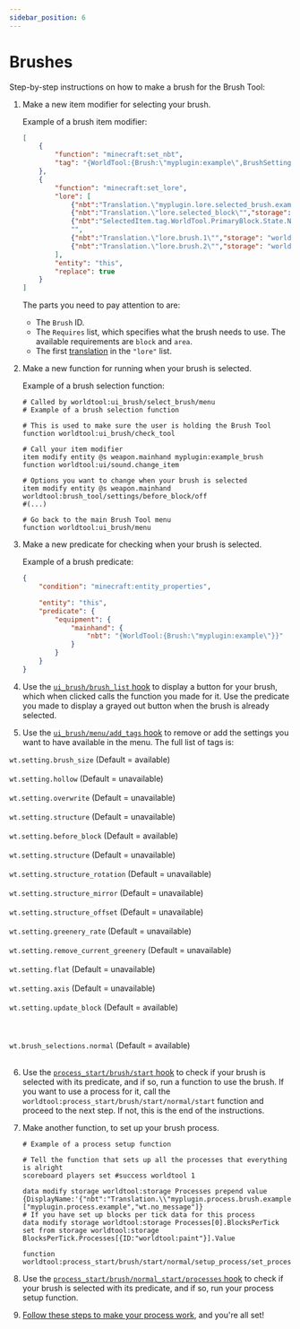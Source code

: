 ```yaml
---
sidebar_position: 6
---
```


# Brushes

Step-by-step instructions on how to make a brush for the Brush Tool:

1. Make a new item modifier for selecting your brush.
    
    Example of a brush item modifier:
    
    ```json
    [
        {
            "function": "minecraft:set_nbt",
            "tag": "{WorldTool:{Brush:\"myplugin:example\",BrushSettings:{Requires:[\"block\",\"area\"],MaxSize:39}}}"
        },
        {
            "function": "minecraft:set_lore",
            "lore": [
                {"nbt":"Translation.\"myplugin.lore.selected_brush.example\"","storage": "worldtool:storage","color": "yellow","italic":   false},
                {"nbt":"Translation.\"lore.selected_block\"","storage": "worldtool:storage","color": "light_purple","italic": false},
                {"nbt":"SelectedItem.tag.WorldTool.PrimaryBlock.State.Name", "entity": "@s","italic": false},
                "",
                {"nbt":"Translation.\"lore.brush.1\"","storage": "worldtool:storage","interpret": true,"italic": false},
                {"nbt":"Translation.\"lore.brush.2\"","storage": "worldtool:storage","interpret": true,"italic": false}
            ],
            "entity": "this",
            "replace": true
        }
    ]
    ```

    The parts you need to pay attention to are:

    * The `Brush` ID.
    * The `Requires` list, which specifies what the brush needs to use. The available requirements are `block` and `area`.
    * The first [translation](translations#adding-translations-to-existing-languages) in the `"lore"` list.

2. Make a new function for running when your brush is selected.
    
    Example of a brush selection function:

    ```mcfunction
    # Called by worldtool:ui_brush/select_brush/menu
    # Example of a brush selection function

    # This is used to make sure the user is holding the Brush Tool
    function worldtool:ui_brush/check_tool

    # Call your item modifier
    item modify entity @s weapon.mainhand myplugin:example_brush
    function worldtool:ui/sound.change_item

    # Options you want to change when your brush is selected
    item modify entity @s weapon.mainhand worldtool:brush_tool/settings/before_block/off
    #(...)

    # Go back to the main Brush Tool menu
    function worldtool:ui_brush/menu
    ```

3. Make a new predicate for checking when your brush is selected.

    Example of a brush predicate:

    ```json
    {
        "condition": "minecraft:entity_properties",

        "entity": "this",
        "predicate": {
            "equipment": {
                "mainhand": {
                    "nbt": "{WorldTool:{Brush:\"myplugin:example\"}}"
                }
            }
        }
    }
    ```

4. Use the [`ui_brush/brush_list` hook](hooks#ui_brushbrush_list) to display a button for your brush, which when clicked calls the function you made for it. Use the predicate you made to display a grayed out button when the brush is already selected.

5. Use the [`ui_brush/menu/add_tags` hook](hooks#ui_brushmenuadd_tags) to remove or add the settings you want to have available in the menu. The full list of tags is:
  
  `wt.setting.brush_size` (Default = available)<br></br>
  `wt.setting.hollow` (Default = unavailable)<br></br>
  `wt.setting.overwrite` (Default = unavailable)<br></br>
  `wt.setting.structure` (Default = unavailable)<br></br>
  `wt.setting.before_block` (Default = available)<br></br>
  `wt.setting.structure` (Default = unavailable)<br></br>
  `wt.setting.structure_rotation` (Default = unavailable)<br></br>
  `wt.setting.structure_mirror` (Default = unavailable)<br></br>
  `wt.setting.structure_offset` (Default = unavailable)<br></br>
  `wt.setting.greenery_rate` (Default = unavailable)<br></br>
  `wt.setting.remove_current_greenery` (Default = unavailable)<br></br>
  `wt.setting.flat` (Default = unavailable)<br></br>
  `wt.setting.axis` (Default = unavailable)<br></br>
  `wt.setting.update_block` (Default = available)<br></br><br></br>
  `wt.brush_selections.normal` (Default = available)<br></br>

6. Use the [`process_start/brush/start` hook](hooks#process_startbrushstart) to check if your brush is selected with its predicate, and if so, run a function to use the brush. If you want to use a process for it, call the `worldtool:process_start/brush/start/normal/start` function and proceed to the next step. If not, this is the end of the instructions.

7. Make another function, to set up your brush process.

    ```mcfunction
    # Example of a process setup function

    # Tell the function that sets up all the processes that everything is alright
    scoreboard players set #success worldtool 1

    data modify storage worldtool:storage Processes prepend value {DisplayName:'{"nbt":"Translation.\\"myplugin.process.brush.example\\"","storage":"worldtool:storage"}',ID:"myplugin:example",Tags:["myplugin.process.example","wt.no_message"]}
    # If you have set up blocks per tick data for this process
    data modify storage worldtool:storage Processes[0].BlocksPerTick set from storage worldtool:storage BlocksPerTick.Processes[{ID:"worldtool:paint"}].Value

    function worldtool:process_start/brush/start/normal/setup_process/set_process_values
    ```

8. Use the [`process_start/brush/normal_start/processes` hook](hooks#process_startbrushnormal_startprocesses) to check if your brush is selected with its predicate, and if so, run your process setup function.

9. [Follow these steps to make your process work](processes#setting-up-files), and you're all set!
